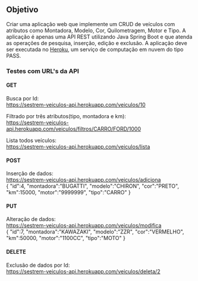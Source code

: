 ## Objetivo
Criar uma aplicação web que implemente um CRUD de veículos com atributos como Montadora, Modelo, Cor, Quilometragem, Motor e Tipo.
A aplicação é apenas uma API REST utilizando Java Spring Boot e 
que atenda as operações de pesquisa, inserção, edição e exclusão.
A aplicação deve ser executada no <a href="https://www.heroku.com/#">Heroku</a>, um serviço de computação em nuvem do tipo PASS.

### Testes com URL's da API
#### GET <br>
Busca por Id:<br>
https://sestrem-veiculos-api.herokuapp.com/veiculos/10

Filtrado por três atributos(tipo, montadora e km):<br>
https://sestrem-veiculos-api.herokuapp.com/veiculos/filtros/CARRO/FORD/1000

Lista todos veículos:<br>
https://sestrem-veiculos-api.herokuapp.com/veiculos/lista

#### POST <br>
Inserção de dados: <br>
https://sestrem-veiculos-api.herokuapp.com/veiculos/adiciona
<br>
 {
  "id":4,
  "montadora":"BUGATTI",
  "modelo":"CHIRON",
  "cor":"PRETO",
  "km":15000,
  "motor":"9999999",
  "tipo":"CARRO"
 }

#### PUT <br>
Alteração de dados: <br>
https://sestrem-veiculos-api.herokuapp.com/veiculos/modifica
<br>
{
 "id":7,
 "montadora":"KAWAZAKI",
 "modelo":"ZZR",
 "cor":"VERMELHO",
 "km":50000,
 "motor":"1100CC",
 "tipo":"MOTO"
}

#### DELETE <br>
Exclusão de dados por Id: <br>
https://sestrem-veiculos-api.herokuapp.com/veiculos/deleta/2
